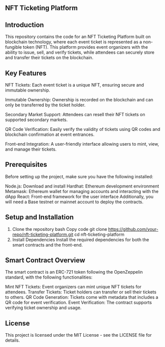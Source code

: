 ## NFT Ticketing Platform
## Introduction
This repository contains the code for an NFT Ticketing Platform built on blockchain technology, where each event ticket is represented as a non-fungible token (NFT). This platform provides event organizers with the ability to issue, sell, and verify tickets, while attendees can securely store and transfer their tickets on the blockchain.

## Key Features
NFT Tickets: Each event ticket is a unique NFT, ensuring secure and immutable ownership.

Immutable Ownership: Ownership is recorded on the blockchain and can only be transferred by the ticket holder.

Secondary Market Support: Attendees can resell their NFT tickets on supported secondary markets.

QR Code Verification: Easily verify the validity of tickets using QR codes and blockchain confirmation at event entrances.

Front-end Integration: A user-friendly interface allowing users to mint, view, and manage their tickets.

## Prerequisites
Before setting up the project, make sure you have the following installed:

Node.js: Download and install
Hardhat: Ethereum development environment
Metamask: Ethereum wallet for managing accounts and interacting with the dApp
React: Front-end framework for the user interface
Additionally, you will need a Base testnet or mainnet account to deploy the contracts.

## Setup and Installation
1. Clone the repository
bash
Copy code
git clone https://github.com/your-repo/nft-ticketing-platform.git
cd nft-ticketing-platform
2. Install Dependencies
Install the required dependencies for both the smart contracts and the front-end.

## Smart Contract Overview
The smart contract is an ERC-721 token following the OpenZeppelin standard, with the following functionalities:

Mint NFT Tickets: Event organizers can mint unique NFT tickets for attendees.
Transfer Tickets: Ticket holders can transfer or sell their tickets to others.
QR Code Generation: Tickets come with metadata that includes a QR code for event verification.
Event Verification: The contract supports verifying ticket ownership and usage.

## License
This project is licensed under the MIT License - see the LICENSE file for details.
